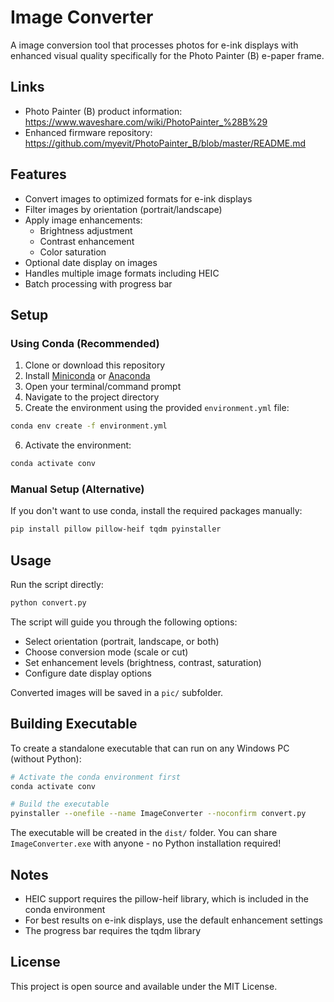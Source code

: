 # Image Converter

A image conversion tool that processes photos for e-ink displays with enhanced visual quality specifically for the Photo Painter (B) e-paper frame.

## Links
- Photo Painter (B) product information: https://www.waveshare.com/wiki/PhotoPainter_%28B%29
- Enhanced firmware repository: https://github.com/myevit/PhotoPainter_B/blob/master/README.md

## Features

- Convert images to optimized formats for e-ink displays
- Filter images by orientation (portrait/landscape)
- Apply image enhancements:
  - Brightness adjustment
  - Contrast enhancement
  - Color saturation
- Optional date display on images
- Handles multiple image formats including HEIC
- Batch processing with progress bar

## Setup

### Using Conda (Recommended)

1. Clone or download this repository
2. Install [Miniconda](https://docs.conda.io/en/latest/miniconda.html) or [Anaconda](https://www.anaconda.com/download/)
3. Open your terminal/command prompt
4. Navigate to the project directory
5. Create the environment using the provided `environment.yml` file:

```bash
conda env create -f environment.yml
```

6. Activate the environment:

```bash
conda activate conv
```

### Manual Setup (Alternative)

If you don't want to use conda, install the required packages manually:

```bash
pip install pillow pillow-heif tqdm pyinstaller
```

## Usage

Run the script directly:

```bash
python convert.py
```

The script will guide you through the following options:
- Select orientation (portrait, landscape, or both)
- Choose conversion mode (scale or cut)
- Set enhancement levels (brightness, contrast, saturation)
- Configure date display options

Converted images will be saved in a `pic/` subfolder.

## Building Executable

To create a standalone executable that can run on any Windows PC (without Python):

```bash
# Activate the conda environment first
conda activate conv

# Build the executable
pyinstaller --onefile --name ImageConverter --noconfirm convert.py
```

The executable will be created in the `dist/` folder. You can share `ImageConverter.exe` with anyone - no Python installation required!

## Notes

- HEIC support requires the pillow-heif library, which is included in the conda environment
- For best results on e-ink displays, use the default enhancement settings
- The progress bar requires the tqdm library

## License

This project is open source and available under the MIT License. 
